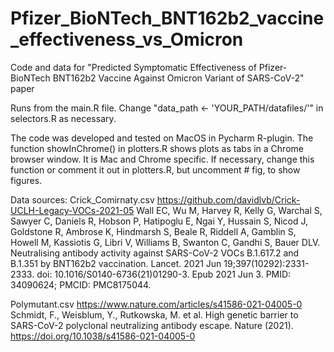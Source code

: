 # Pfizer_BioNTech_BNT162b2_vaccine_effectiveness_vs_Omicron
Code and data for "Predicted Symptomatic Effectiveness of  Pfizer-BioNTech BNT162b2 Vaccine  Against  Omicron Variant of SARS-CoV-2" paper 

Runs from the main.R file. 
Change "data_path <- 'YOUR_PATH/datafiles/'" in selectors.R as necessary. 

The code was developed and tested on MacOS in Pycharm R-plugin. 
The function showInChrome() in plotters.R shows plots as tabs in a Chrome browser window. It is  Mac and Chrome specific. 
If necessary, change this function or comment it out in plotters.R, but uncomment # fig, to show figures. 

Data sources: 
Crick_Comirnaty.csv 
https://github.com/davidlvb/Crick-UCLH-Legacy-VOCs-2021-05
Wall EC, Wu M, Harvey R, Kelly G, Warchal S, Sawyer C, Daniels R, Hobson P, Hatipoglu E, Ngai Y, Hussain S, Nicod J, Goldstone R, Ambrose K, Hindmarsh S, Beale R, Riddell A, Gamblin S, Howell M, Kassiotis G, Libri V, Williams B, Swanton C, Gandhi S, Bauer DLV. Neutralising antibody activity against SARS-CoV-2 VOCs B.1.617.2 and B.1.351 by BNT162b2 vaccination. Lancet. 2021 Jun 19;397(10292):2331-2333. doi: 10.1016/S0140-6736(21)01290-3. Epub 2021 Jun 3. PMID: 34090624; PMCID: PMC8175044.


Polymutant.csv 
https://www.nature.com/articles/s41586-021-04005-0
Schmidt, F., Weisblum, Y., Rutkowska, M. et al. High genetic barrier to SARS-CoV-2 polyclonal neutralizing antibody escape. Nature (2021). https://doi.org/10.1038/s41586-021-04005-0
